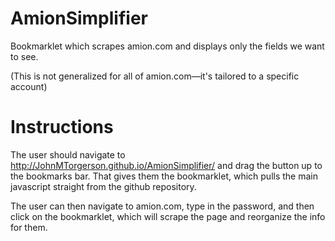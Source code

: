 # AmionSimplifier
Bookmarklet which scrapes amion.com and displays only the fields we want to see.

(This is not generalized for all of amion.com—it's tailored to a specific account)

# Instructions
The user should navigate to http://JohnMTorgerson.github.io/AmionSimplifier/ and drag the button up to the bookmarks bar. That gives them the bookmarklet, which pulls the main javascript straight from the github repository.

The user can then navigate to amion.com, type in the password, and then click on the bookmarklet, which will scrape the page and reorganize the info for them.
